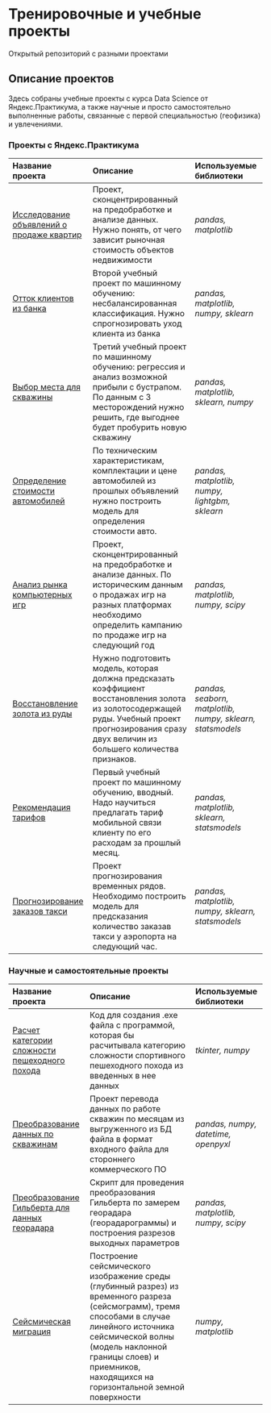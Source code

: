 # Тренировочные и учебные проекты
Открытый репозиторий с разными проектами

## Описание проектов
Здесь собраны учебные проекты с курса Data Science от Яндекс.Практикума, а также научные и просто самостоятельно выполненные работы, связанные с первой специальностью (геофизика) и увлечениями.

### Проекты с Яндекс.Практикума

| **Название проекта**  | **Описание**           | **Используемые библиотеки** |
| :-------------------- | :--------------------- |:--------------------------- |
| [Исследование объявлений о продаже квартир](https://github.com/karalych/training-projects/tree/main/apartment-sales-ads-analysis) | Проект, сконцентрированный на предобработке и анализе данных. Нужно понять, от чего зависит рыночная стоимость объектов недвижимости | *pandas, matplotlib* |
| [Отток клиентов из  банка](https://github.com/karalych/training-projects/tree/main/bank-customer-churn-modeling) | Второй учебный проект по машинному обучению: несбалансированная классификация. Нужно спрогнозировать уход клиента из банка | *pandas, matplotlib, numpy, sklearn* |
|  [Выбор места для скважины](https://github.com/karalych/training-projects/tree/main/best-well-location) | Третий учебный проект по машинному обучению: регрессия и анализ возможной прибыли с бустрапом. По данным с 3 месторождений нужно решить, где выгоднее будет пробурить новую скважину | *pandas, matplotlib, sklearn, numpy* |
|  [Определение стоимости автомобилей](https://github.com/karalych/training-projects/tree/main/car-price-prediction) | По техническим характеристикам, комплектации и цене автомобилей из прошлых объявлений нужно построить модель для определения стоимости авто. | *pandas, matplotlib, numpy, lightgbm, sklearn* |
| [Анализ рынка компьютерных игр](https://github.com/karalych/training-projects/tree/main/computer-games-market-analysis) | Проект, сконцентрированный на предобработке и анализе данных. По историческим данным о продажах игр на разных платформах необходимо определить кампанию по продаже игр на следующий год | *pandas, matplotlib, numpy, scipy* |
| [Восстановление золота из руды](https://github.com/karalych/training-projects/tree/main/gold-recovery-from-ore) | Нужно подготовить модель, которая должна предсказать коэффициент восстановления золота из золотосодержащей руды. Учебный проект прогнозирования сразу двух величин из большего количества признаков. | *pandas, seaborn, matplotlib, numpy, sklearn, statsmodels* |
| [Рекомендация тарифов](https://github.com/karalych/training-projects/tree/main/tariff-plan-choosing) | Первый учебный проект по машинному обучению, вводный. Надо научиться предлагать тариф мобильной связи клиенту по его расходам за прошлый месяц. | *pandas, matplotlib, sklearn, statsmodels* |
| [Прогнозирование заказов такси](https://github.com/karalych/training-projects/tree/main/taxi-orders-forecast) | Проект прогнозирования временных рядов. Необходимо построить модель для предсказания количество заказав такси у аэропорта на следующий час. | *pandas, matplotlib, numpy, sklearn, statsmodels* |

### Научные и самостоятельные проекты

| **Название проекта**  | **Описание**           | **Используемые библиотеки** |
| :-------------------- | :--------------------- |:--------------------------- |
|  [Расчет категории сложности пешеходного похода](https://github.com/karalych/training-projects/tree/main/calc-trekking-difficulty) | Код для создания .exe файла с программой, которая бы расчитывала категорию сложности спортивного пешеходного похода из введенных в нее данных | *tkinter, numpy* |
| [Преобразование данных по скважинам](https://github.com/karalych/training-projects/tree/main/convert-well-operation-data) | Проект перевода данных по работе скважин по месяцам из выгруженного из БД файла в формат входного файла для стороннего коммерческого ПО | *pandas, numpy, datetime, openpyxl* |
| [Преобразование Гильберта для данных георадара](https://github.com/karalych/training-projects/tree/main/hilbert-transform-of-gpr-data) | Скрипт для проведения преобразования Гильберта по замерем георадара (георадарограммы) и построения разрезов выходных параметров | *pandas, matplotlib, numpy, scipy* |
| [Сейсмическая миграция](https://github.com/karalych/training-projects/tree/main/seismic-migration) | Построение сейсмического изображение среды (глубинный разрез) из временного разреза (сейсмограмм), тремя способами в случае линейного источника сейсмической волны (модель наклонной границы слоев) и приемников, находящихся на горизонтальной земной поверхности | *numpy, matplotlib* |